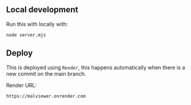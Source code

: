 ## Local development

Run this with locally with:

```
node server.mjs
```

## Deploy

This is deployed using `Render`, this happens automatically when
there is a new commit on the main branch.

Render URL:

```
https://malviewer.onrender.com
```
